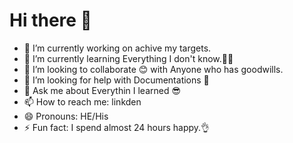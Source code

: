 # Hi there 👋


- 🔭 I’m currently working on achive my targets.
- 🌱 I’m currently learning Everything I don't know.👨‍💻
- 👯 I’m looking to collaborate 😊 with Anyone who has goodwills.
- 🤔 I’m looking for help with Documentations 📃
- 💬 Ask me about Everythin I learned 😎
- 📫 How to reach me: linkden
- 😄 Pronouns: HE/His
- ⚡ Fun fact: I spend almost 24 hours  happy.👌

